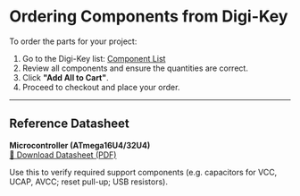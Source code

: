 # Ordering Components from Digi-Key

To order the parts for your project:

1. Go to the Digi-Key list: [Component List](https://www.digikey.com/en/mylists/list/BDWM9005DX)
2. Review all components and ensure the quantities are correct.
3. Click **"Add All to Cart"**.
4. Proceed to checkout and place your order.

---

## Reference Datasheet

**Microcontroller (ATmega16U4/32U4)**  
[📄 Download Datasheet (PDF)](https://ww1.microchip.com/downloads/en/devicedoc/atmel-7766-8-bit-avr-atmega16u4-32u4_datasheet.pdf)

Use this to verify required support components (e.g. capacitors for VCC, UCAP, AVCC; reset pull-up; USB resistors).



